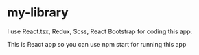 # my-library
I use React.tsx, Redux, Scss, React Bootstrap for coding this app. 

This is React app so you can use npm start for running this app
